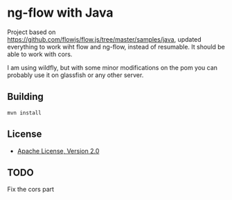 ng-flow with Java
========

Project based on https://github.com/flowjs/flow.js/tree/master/samples/java, updated everything to work wiht flow and ng-flow, instead of resumable.
It should be able to work with cors.

I am using wildfly, but with some minor modifications on the pom you can probably use it on glassfish or any other server.



Building
--------

    mvn install


License
-------

* [Apache License, Version 2.0](https://www.apache.org/licenses/LICENSE-2.0)


TODO
-------

Fix the cors part
